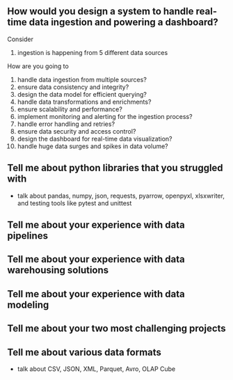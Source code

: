 ## How would you design a system to handle real-time data ingestion and powering a dashboard?
Consider
1. ingestion is happening from 5 different data sources


How are you going to 
1. handle data ingestion from multiple sources?
2. ensure data consistency and integrity?
3. design the data model for efficient querying?
4. handle data transformations and enrichments?
5. ensure scalability and performance?
6. implement monitoring and alerting for the ingestion process?
7. handle error handling and retries?
8. ensure data security and access control?
9. design the dashboard for real-time data visualization?
10. handle huge data surges and spikes in data volume?



## Tell me about python libraries that you struggled with
- talk about  pandas, numpy, json, requests, pyarrow, openpyxl, xlsxwriter, and testing tools like pytest and unittest


## Tell me about your experience with data pipelines


## Tell me about your experience with data warehousing solutions


## Tell me about your experience with data modeling



## Tell me about your two most challenging projects

## Tell me about various data formats
- talk about CSV, JSON, XML, Parquet, Avro, OLAP Cube